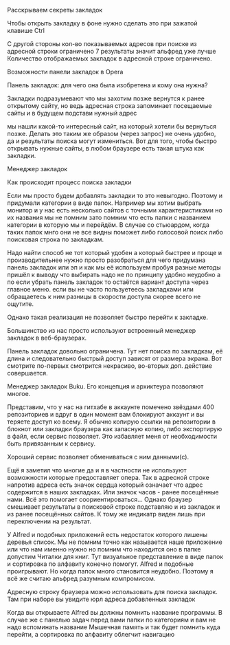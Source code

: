 Расскрываем секреты закладок

Чтобы открыть закладку в фоне нужно сделать это при зажатой клавише Ctrl

С другой стороны кол-во показываемых адресов при поиске из адресной строки ограничено 7 результаты значит альфред уже лучше
Количество отображаемых закладок в адресной строке ограничено.


Возможности панели закладок в Opera

Панель закладок: для чего она была изобретена и кому она нужна?

Закладки подразумевают что мы захотим позже вернутся к ранее открытому сайту, но ведь адресная строка запоминает посещаемые сайты и в будущем подстави нужный адрес

мы нашли какой-то интересный сайт, на который хотели бы вернуться позже. Делать это таким же образом (через запрос) не очень удобно, да и результаты поиска могут измениться. Вот для того, чтобы быстро открывать нужные сайты, в любом браузере есть такая штука как закладки.

Менеджер закладок

Как происходит процесс поиска закладки

Если мы просто будем добавлять закладки то это невыгодно. Поэтому и придумали категории в виде папок.
Например мы хотим выбрать монитор и у нас есть несколько сайтов с точными характеристиками но их названия мы не помним зато помним что есть папки с названием категории в которую мы и перейдём.
В случае со стьюардом, когда таких папок мнго они не все видны поможет либо голосовой поиск либо поисковая строка по закладкам.


Надо найти способ не тот который удобен а который быстрее и проще и производительнее
нужно просто разобраться для чего придумана панель закладок или эп и как мы её используем
пробуя разные методы пришёл к выводу что выбирать надо не по принципу удобно неудобно а по
если убрать панель закладок то остаётся вариант доступа через главное меню. если вы не часто пользуетеесь закладками или обращаетесь к ним разницы в скорости доступа скорее всего не ощутите.


Однако такая реализация не позволяет быстро перейти к закладке. 

Большинство из нас просто используют встроенный менеджер закладок в веб-браузерах.

Панель закладок довольно ограничена. Тут нет поиска по закладкам, её длина и следовательно быстрый доступ зависят от размера экрана. Вот смотрите по-первых смотрится некрасиво, во-вторых доп. действие совершается.

Менеджер закладок Buku. Его концепция и архиктеура позволяют многое.

Представим, что у нас на гитхабе в аккаунте помечено звёздами 400 репозиториев и вдруг в один момент вам блокируют аккаунт и вы теряете доступ ко всему. Я обычно копирую ссылки на репозитории в блокнот или закладки браузера как запасную копию, либо экспортирую в файл, если сервис позволяет. Это избавляет меня от необходимости быть привязанным к сервису.

Хороший сервис позволяет обмениваться с ним данными(с).

Ещё я заметил что многие да и я в частности не используют возможности которые предоставляет опера. Так в адресной строке напротив адреса есть значок сердца который означает что адрес содержится в наших закладках. Или значок часов - ранее посещённые нами.
Всё это помогает соориентироваться...
Однако браузер смешивает результаты в поисковой строке подставляю и из закладок и из ранее посещённых сайтов. К тому же индикатр виден лишь при переключении на результат.


У Alfred и подобных приложений есть недостаток которого лишены деревья список. Мы не помним точно как называется наше приложение или что нам именно нужно но помним что находится оно в папке допустим Читалки для книг. Тут визуальное представление в виде папок и сортировка по алфавиту конечно помогут.
Alfred и подобные проигрывают. Но когда папок много становится неудобно. Поэтому я всё же считаю альфред разумным компромисом.

Адресную строку браузера можно использовать для поиска закладок. Там при наборе вы увидите юрл адреса добавленных закладок

Когда вы открываете Alfred вы должны помнить название программы.
В случае же с панелью задач перед вами папки по категориям и вам не надо вспоминать название
Мышечная память и так будет помнить куда перейти, а сортировка по алфавиту облегчит навигацию
